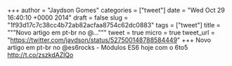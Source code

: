 
+++
author = "Jaydson Gomes"
categories = ["tweet"]
date = "Wed Oct 29 16:40:10 +0000 2014"
draft = false
slug = "1f93d17c7c38cc4b72ab82acfaa8754c62dc0883"
tags = ["tweet"]
title = """Novo artigo em pt-br no @..."""
tweet = true
micro = true
tweet_url = "https://twitter.com/jaydson/status/527500148788584449"
+++
Novo artigo em pt-br no @es6rocks - Módulos ES6 hoje com o 6to5 http://t.co/zszkdAZlQo
